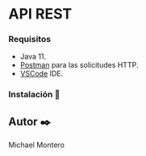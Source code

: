 # API REST 







### Requisitos 

* Java 11.
* [Postman](https://www.postman.com/) para las solicitudes HTTP.
* [VSCode](https://www.jetbrains.com/es-es/idea/) IDE.

### Instalación 🔧


## Autor ✒️


Michael Montero 


